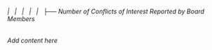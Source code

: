 ###### |   |   |   |   |   ├── Number of Conflicts of Interest Reported by Board Members

*Add content here*